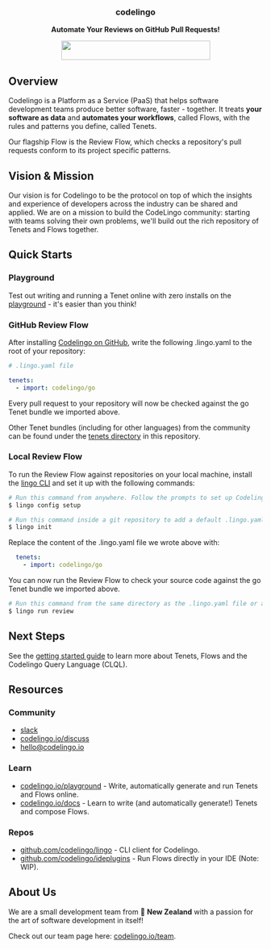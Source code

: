 

<h3 align="center"> codelingo </h3>

<p align="center">
  <b> Automate Your Reviews on GitHub Pull Requests! </b>
</p>

<p align="center">
  <a href="https://github.com/apps/codelingo" target="_blank">
    <img width="295" height="38" src="https://raw.githubusercontent.com/codelingo/codelingo/master/public/img/install.png" />
  </a>
</p>

## Overview

Codelingo is a Platform as a Service (PaaS) that helps software development teams produce better software, faster - together. It treats **your software as data** and **automates your workflows**, called Flows, with the rules and patterns you define, called Tenets.

Our flagship Flow is the Review Flow, which checks a repository's pull requests conform to its project specific patterns.

## Vision & Mission

Our vision is for Codelingo to be the protocol on top of which the insights and experience of developers across the industry can be shared and applied. We are on a mission to build the CodeLingo community: starting with teams solving their own problems, we'll build out the rich repository of Tenets and Flows together.

## Quick Starts

### Playground

Test out writing and running a Tenet online with zero installs on the [playground](https://codelingo.io/playground) - it's easier than you think!

<!-- TODO image of the playground UI -->

<!-- TODO CLQL tutorial -->

### GitHub Review Flow

After installing [Codelingo on GitHub](https://github.com/apps/codelingo), write the following .lingo.yaml to the root of your repository:

```yaml
# .lingo.yaml file

tenets:
  - import: codelingo/go
```

Every pull request to your repository will now be checked against the go Tenet bundle we imported above. 

<!-- TODO add screenshot of review comment -->

Other Tenet bundles (including for other languages) from the community can be found under the [tenets directory](https://github.com/codelingo/hub/tree/master/tenets) in this repository.

<!-- TODO add instructions on how to interact with Review Flow with GitHub comments -->

### Local Review Flow

To run the Review Flow against repositories on your local machine, install the [lingo CLI](https://github.com/codelingo/lingo/releases/latest) and set it up with the following commands:

```bash
# Run this command from anywhere. Follow the prompts to set up Codelingo on your machine.
$ lingo config setup

# Run this command inside a git repository to add a default .lingo.yaml file in the current directory.
$ lingo init
```

Replace the content of the .lingo.yaml file we wrote above with:

```yaml
  tenets:
    - import: codelingo/go
```

You can now run the Review Flow to check your source code against the go Tenet bundle we imported above.

```bash
# Run this command from the same directory as the .lingo.yaml file or any of its sub directories.
$ lingo run review
```

<!-- TODO: screen shot of review result -->

## Next Steps

See the [getting started guide](https://www.codelingo.io/docs/#getting-started) to learn more about Tenets, Flows and the Codelingo Query Language (CLQL).

## Resources

### Community

<!-- TODO slack numbers -->

 - [slack](https://join.slack.com/t/codelingo/shared_invite/enQtMzY4MzA5ODYwOTYzLWVhMjI1ODU1YmM3ODAxYWUxNWU5ZTI0NWI0MGVkMmUwZDZhNWYxNGRiNWY4ZDY0NzRkMjU5YTRiYWY2N2FlMmU)
 - [codelingo.io/discuss](http://codelingo.io/discuss)
 - [hello@codelingo.io](mailto:hello@codelingo.io)

### Learn

- [codelingo.io/playground](https://codelingo.io/playground) - Write, automatically generate and run Tenets and Flows online.
- [codelingo.io/docs](https://codelingo.io/docs) - Learn to write (and automatically generate!) Tenets and compose Flows.

### Repos 

- [github.com/codelingo/lingo](https://github.com/codelingo/lingo) - CLI client for Codelingo.
- [github.com/codelingo/ideplugins](https://github.com/codelingo/ideplugins) - Run Flows directly in your IDE (Note: WIP).

<!-- TODO: add these
- [github.com/codelingo/lexiconsdk](https://github.com/codelingo/lexiconsdk) - Add support for new Lexicons
- [github.com/codelingo/flowsdk](https://github.com/codelingo/flowsdk)
-->

<!-- TODO: lexiconsdk -->

## About Us

We are a small development team from 🥝 **New Zealand** with a passion for the art of software development in itself!

Check out our team page here: <a href="https://www.codelingo.io/team" target="_blank">codelingo.io/team</a>.
